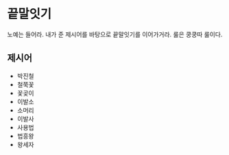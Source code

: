 # 끝말잇기

노예는 들어라. 내가 준 제시어를 바탕으로 끝말잇기를 이어가거라. 룰은 쿵쿵따 룰이다.



## 제시어

- 박진철
- 철쭉꽃
- 꽃곶이
- 이발소
- 소머리
- 이발사
- 사용법
- 법흥왕
- 왕세자
